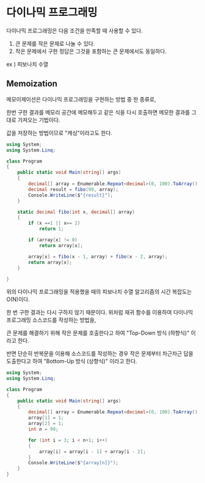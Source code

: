 <h1>다이나믹 프로그래밍</h1>

다이나믹 프로그래밍은 다음 조건을 만족할 때 사용할 수 있다.

1. 큰 문제를 작은 문제로 나눌 수 있다.
2. 작은 문제에서 구한 정답은 그것을 포함하는 큰 문제에서도 동일하다.

ex ) 피보나치 수열

<h2>Memoization</h2>

메모이제이션은 다이나믹 프로그래밍을 구현하는 방법 중 한 종류로, 

한번 구한 결과를 메모리 공간에 메모해두고 같은 식을 다시 호출하면 메모한 결과를 그대로 가져오는 기법이다.

값을 저장하는 방법이므로 "캐싱"이라고도 한다.

```cs
using System;
using System.Linq;

class Program
{
    public static void Main(string[] args)
    {
        decimal[] array = Enumerable.Repeat<decimal>(0, 100).ToArray();
        decimal result = fibo(99, array);
        Console.WriteLine($"{result}");
    }

    static decimal fibo(int x, decimal[] array)
    {
        if (x ==1 || x== 2)
            return 1;

        if (array[x] != 0)
            return array[x];

        array[x] = fibo(x - 1, array) + fibo(x - 2, array);
        return array[x];
    }
    
}
```

위의 다이나믹 프로그래밍을 적용했을 때의 피보나치 수열 알고리즘의 시간 복잡도는 O(N)이다.

한 번 구한 결과는 다시 구하지 않기 때문이다. 위처럼 재귀 함수를 이용하여 다이나믹 프로그래밍 소스코드를 작성하는 방법을,

큰 문제를 해결하기 위해 작은 문제를 호출한다고 하여 "Top-Down 방식 (하향식)" 이라고 한다.

반면 단순히 반복문을 이용해 소스코드를 작성하는 경우 작은 문제부터 차근차근 답을 도출한다고 하여 "Bottom-Up 방식 (상향식)" 이라고 한다.

```cs
using System;
using System.Linq;

class Program
{
    public static void Main(string[] args)
    {
        decimal[] array = Enumerable.Repeat<decimal>(0, 100).ToArray();
        array[1] = 1;
        array[2] = 1;
        int n = 99;

        for (int i = 3; i < n+1; i++)
        {
            array[i] = array[i - 1] + array[i - 2];
        }
        Console.WriteLine($"{array[n]}");
    }
}
```


